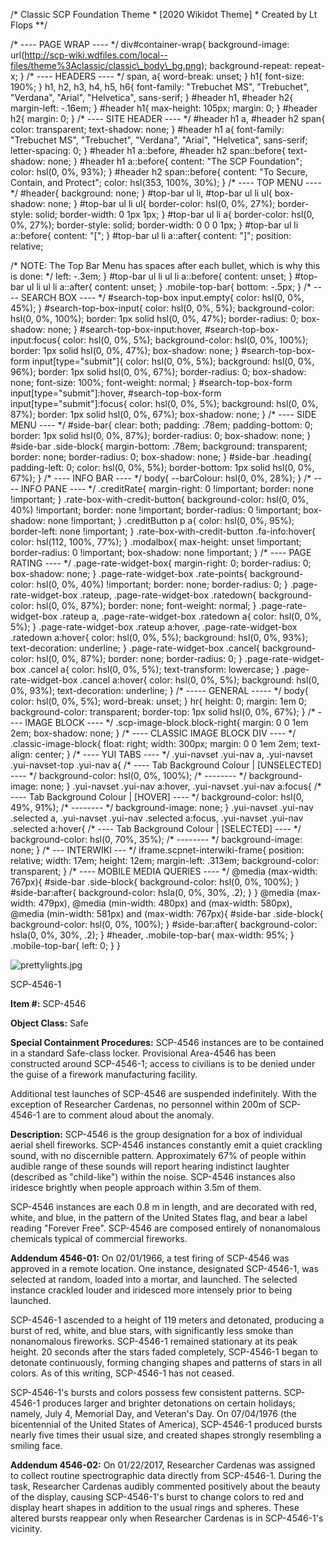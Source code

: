 /\* Classic SCP Foundation Theme \* \[2020 Wikidot Theme\] \* Created by Lt Flops \*\*/
 
/\* ---- PAGE WRAP ---- \*/ div#container-wrap{ background-image: url(http://scp-wiki.wdfiles.com/local--files/theme%3Aclassic/classic\_body\_bg.png); background-repeat: repeat-x; } /\* ---- HEADERS ---- \*/ span, a{ word-break: unset; } h1{ font-size: 190%; } h1, h2, h3, h4, h5, h6{ font-family: "Trebuchet MS", "Trebuchet", "Verdana", "Arial", "Helvetica", sans-serif; } #header h1, #header h2{ margin-left: -.16em; } #header h1{ max-height: 105px; margin: 0; } #header h2{ margin: 0; } /\* ---- SITE HEADER ---- \*/ #header h1 a, #header h2 span{ color: transparent; text-shadow: none; } #header h1 a{ font-family: "Trebuchet MS", "Trebuchet", "Verdana", "Arial", "Helvetica", sans-serif; letter-spacing: 0; } #header h1 a::before, #header h2 span::before{ text-shadow: none; } #header h1 a::before{ content: "The SCP Foundation"; color: hsl(0, 0%, 93%); } #header h2 span::before{ content: "To Secure, Contain, and Protect"; color: hsl(353, 100%, 30%); } /\* ---- TOP MENU ---- \*/ #header{ background: none; } #top-bar ul li, #top-bar ul li ul{ box-shadow: none; } #top-bar ul li ul{ border-color: hsl(0, 0%, 27%); border-style: solid; border-width: 0 1px 1px; } #top-bar ul li a{ border-color: hsl(0, 0%, 27%); border-style: solid; border-width: 0 0 0 1px; } #top-bar ul li a::before{ content: "\["; } #top-bar ul li a::after{ content: "\]"; position: relative;
 
/\* NOTE: The Top Bar Menu has spaces after each bullet, which is why this is done: \*/ left: -.3em; } #top-bar ul li ul li a::before{ content: unset; } #top-bar ul li ul li a::after{ content: unset; } .mobile-top-bar{ bottom: -.5px; } /\* ---- SEARCH BOX ---- \*/ #search-top-box input.empty{ color: hsl(0, 0%, 45%); } #search-top-box-input{ color: hsl(0, 0%, 5%); background-color: hsl(0, 0%, 100%); border: 1px solid hsl(0, 0%, 47%); border-radius: 0; box-shadow: none; } #search-top-box-input:hover, #search-top-box-input:focus{ color: hsl(0, 0%, 5%); background-color: hsl(0, 0%, 100%); border: 1px solid hsl(0, 0%, 47%); box-shadow: none; } #search-top-box-form input\[type\="submit"\]{ color: hsl(0, 0%, 5%); background: hsl(0, 0%, 96%); border: 1px solid hsl(0, 0%, 67%); border-radius: 0; box-shadow: none; font-size: 100%; font-weight: normal; } #search-top-box-form input\[type\="submit"\]:hover, #search-top-box-form input\[type\="submit"\]:focus{ color: hsl(0, 0%, 5%); background: hsl(0, 0%, 87%); border: 1px solid hsl(0, 0%, 67%); box-shadow: none; } /\* ---- SIDE MENU ---- \*/ #side-bar{ clear: both; padding: .78em; padding-bottom: 0; border: 1px solid hsl(0, 0%, 87%); border-radius: 0; box-shadow: none; } #side-bar .side-block{ margin-bottom: .78em; background: transparent; border: none; border-radius: 0; box-shadow: none; } #side-bar .heading{ padding-left: 0; color: hsl(0, 0%, 5%); border-bottom: 1px solid hsl(0, 0%, 67%); } /\* ---- INFO BAR ---- \*/ body{ --barColour: hsl(0, 0%, 28%); } /\* ---- INFO PANE ---- \*/ .creditRate{ margin-right: 0 !important; border: none !important; } .rate-box-with-credit-button{ background-color: hsl(0, 0%, 40%) !important; border: none !important; border-radius: 0 !important; box-shadow: none !important; } .creditButton p a{ color: hsl(0, 0%, 95%); border-left: none !important; } .rate-box-with-credit-button .fa-info:hover{ color: hsl(112, 100%, 77%); } .modalbox{ max-height: unset !important; border-radius: 0 !important; box-shadow: none !important; } /\* ---- PAGE RATING ---- \*/ .page-rate-widget-box{ margin-right: 0; border-radius: 0; box-shadow: none; } .page-rate-widget-box .rate-points{ background-color: hsl(0, 0%, 40%) !important; border: none; border-radius: 0; } .page-rate-widget-box .rateup, .page-rate-widget-box .ratedown{ background-color: hsl(0, 0%, 87%); border: none; font-weight: normal; } .page-rate-widget-box .rateup a, .page-rate-widget-box .ratedown a{ color: hsl(0, 0%, 5%); } .page-rate-widget-box .rateup a:hover, .page-rate-widget-box .ratedown a:hover{ color: hsl(0, 0%, 5%); background: hsl(0, 0%, 93%); text-decoration: underline; } .page-rate-widget-box .cancel{ background-color: hsl(0, 0%, 87%); border: none; border-radius: 0; } .page-rate-widget-box .cancel a{ color: hsl(0, 0%, 5%); text-transform: lowercase; } .page-rate-widget-box .cancel a:hover{ color: hsl(0, 0%, 5%); background: hsl(0, 0%, 93%); text-decoration: underline; } /\* ----- GENERAL ----- \*/ body{ color: hsl(0, 0%, 5%); word-break: unset; } hr{ height: 0; margin: 1em 0; background-color: transparent; border-top: 1px solid hsl(0, 0%, 67%); } /\* ---- IMAGE BLOCK ---- \*/ .scp-image-block.block-right{ margin: 0 0 1em 2em; box-shadow: none; } /\* ---- CLASSIC IMAGE BLOCK DIV ---- \*/ .classic-image-block{ float: right; width: 300px; margin: 0 0 1em 2em; text-align: center; } /\* ---- YUI TABS ---- \*/ .yui-navset .yui-nav a, .yui-navset .yui-navset-top .yui-nav a{ /\* ---- Tab Background Colour | \[UNSELECTED\] ---- \*/ background-color: hsl(0, 0%, 100%);
    /\* -------- \*/ background-image: none; } .yui-navset .yui-nav a:hover, .yui-navset .yui-nav a:focus{ /\* ---- Tab Background Colour | \[HOVER\] ---- \*/ background-color: hsl(0, 49%, 91%);
    /\* -------- \*/ background-image: none; } .yui-navset .yui-nav .selected a, .yui-navset .yui-nav .selected a:focus, .yui-navset .yui-nav .selected a:hover{ /\* ---- Tab Background Colour | \[SELECTED\] ---- \*/ background-color: hsl(0, 70%, 35%);
    /\* -------- \*/ background-image: none; } /\* --- INTERWIKI --- \*/ iframe.scpnet-interwiki-frame{ position: relative; width: 17em; height: 12em; margin-left: .313em; background-color: transparent; } /\* ---- MOBILE MEDIA QUERIES ---- \*/ @media (max-width: 767px){ #side-bar .side-block{ background-color: hsl(0, 0%, 100%); } #side-bar:after{ background-color: hsla(0, 0%, 30%, .2); } } @media (max-width: 479px), @media (min-width: 480px) and (max-width: 580px), @media (min-width: 581px) and (max-width: 767px){ #side-bar .side-block{ background-color: hsl(0, 0%, 100%); } #side-bar:after{ background-color: hsla(0, 0%, 30%, .2); } #header, .mobile-top-bar{ max-width: 95%; } .mobile-top-bar{ left: 0; } }

![prettylights.jpg](http://scp-wiki.wdfiles.com/local--files/scp-4546/prettylights.jpg)

SCP-4546-1

**Item #:** SCP-4546

**Object Class:** Safe

**Special Containment Procedures:** SCP-4546 instances are to be contained in a standard Safe-class locker. Provisional Area-4546 has been constructed around SCP-4546-1; access to civilians is to be denied under the guise of a firework manufacturing facility.

Additional test launches of SCP-4546 are suspended indefinitely. With the exception of Researcher Cardenas, no personnel within 200m of SCP-4546-1 are to comment aloud about the anomaly.

**Description:** SCP-4546 is the group designation for a box of individual aerial shell fireworks. SCP-4546 instances constantly emit a quiet crackling sound, with no discernible pattern. Approximately 67% of people within audible range of these sounds will report hearing indistinct laughter (described as "child-like") within the noise. SCP-4546 instances also iridesce brightly when people approach within 3.5m of them.

SCP-4546 instances are each 0.8 m in length, and are decorated with red, white, and blue, in the pattern of the United States flag, and bear a label reading "Forever Free". SCP-4546 are composed entirely of nonanomalous chemicals typical of commercial fireworks.

**Addendum 4546-01:** On 02/01/1966, a test firing of SCP-4546 was approved in a remote location. One instance, designated SCP-4546-1, was selected at random, loaded into a mortar, and launched. The selected instance crackled louder and iridesced more intensely prior to being launched.

SCP-4546-1 ascended to a height of 119 meters and detonated, producing a burst of red, white, and blue stars, with significantly less smoke than nonanomalous fireworks. SCP-4546-1 remained stationary at its peak height. 20 seconds after the stars faded completely, SCP-4546-1 began to detonate continuously, forming changing shapes and patterns of stars in all colors. As of this writing, SCP-4546-1 has not ceased.

SCP-4546-1's bursts and colors possess few consistent patterns. SCP-4546-1 produces larger and brighter detonations on certain holidays; namely, July 4, Memorial Day, and Veteran's Day. On 07/04/1976 (the bicentennial of the United States of America), SCP-4546-1 produced bursts nearly five times their usual size, and created shapes strongly resembling a smiling face.

**Addendum 4546-02:** On 01/22/2017, Researcher Cardenas was assigned to collect routine spectrographic data directly from SCP-4546-1. During the task, Researcher Cardenas audibly commented positively about the beauty of the display, causing SCP-4546-1's burst to change colors to red and display heart shapes in addition to the usual rings and spheres. These altered bursts reappear only when Researcher Cardenas is in SCP-4546-1's vicinity.